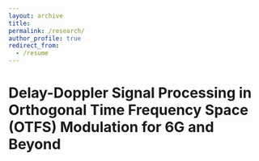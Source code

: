 ```yaml
---
layout: archive
title: 
permalink: /research/
author_profile: true
redirect_from:
  - /resume
---
```


<!-- {% include base_path %} -->

Delay-Doppler Signal Processing in Orthogonal Time Frequency Space (OTFS) Modulation for 6G and Beyond
======
<!-- **Under review, In collaboration with AISIN Corporation, Japan** -->

<!--The objective is to utilize labelled source domain data along with unlabelled target domain data effectively recognize facial expressions in the target domain. Proposed **D**ata **I**mbalance and **F**eature **C**onfusion(DIFC) module to mitigate the effect of class imbalance due to labeled source
domain samples, while also reducing confusion among classes in target domain.

Cross-domain Few Shot Learning
======
The problem of Cross-domain Few-shot image classification is to recognize new classes given limited labelled training data, which also come from an unseen domain. We propose a simple label preserving feature augmentation module that can aid learning with less samples. -->
